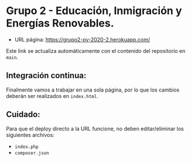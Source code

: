 # Grupo 2 - Educación, Inmigración y Energías Renovables.

- URL página: https://grupo2-pv-2020-2.herokuapp.com/

Este link se actualiza automáticamente con el contenido del repositorio en `main`.

## Integración continua:
Finalmente vamos a trabajar en una sola página, por lo que los cambios deberán ser realizados en `index.html`.

## Cuidado:
Para que el deploy directo a la URL funcione, no deben editar/eliminar los siguientes archivos:
- `index.php`
- `composer.json`
